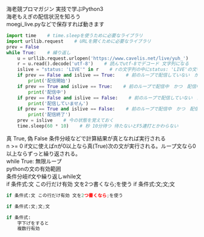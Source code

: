 海老競プロマガジン 実技で学ぶPython3  
海老もえぎの配信状況を知ろう  
moegi_live.pyなどで保存すれば動きます  
```python
import time    # time.sleepを使うために必要なライブラリ
import urllib.request    # URLを開くために必要なライブラリ
prev = False
while True:    # 繰り返し
    u = urllib.request.urlopen('https://www.cavelis.net/live/yuh_')    # urlを開く
    r = u.read().decode('utf-8')    # 読んでutf-8でデコード 文字列になる
    islive = "status: 'LIVE'" in r    # rの文字列の中にstatus: 'LIVE'の文字列が含まれるか(真)True (偽)False
    if prev == False and islive == True:    # 前のループで配信していない　かつ　配信中
        print('配信開始')
    if prev == True and islive == True:    # 前のループで配信中　かつ　配信中
        print('配信中')
    if prev == False and islive == False:    # 前のループで配信していない　かつ　配信していない
        print('配信していません')
    if prev == True and islive == False:    # 前のループで配信中　かつ　配信していない
        print('配信終了')
    prev = islive    # 今の状態を覚えておく
    time.sleep(60 * 10)    # 秒 10分待つ 待たないとF5連打とかわらない
```
真 True, 偽 False   条件分岐などで計算結果が真となれば実行される  
n >= 0   if文に使えばnが0以上なら真(True)次の文が実行される。ループ文なら0以上ならずっと繰り返される。  
while True:   無限ループ  
pythonの文の有効範囲  
条件分岐if文や繰り返しwhile文  
if 条件式:文 この行だけ有効 文を2つ書くなら;を使う if 条件式:文;文;文  
```python
if 条件式:文 この行だけ有効 文を2つ書くなら;を使う

if 条件式:文;文;文

if 条件式:  
    字下げをすると  
    複数行有効  
```